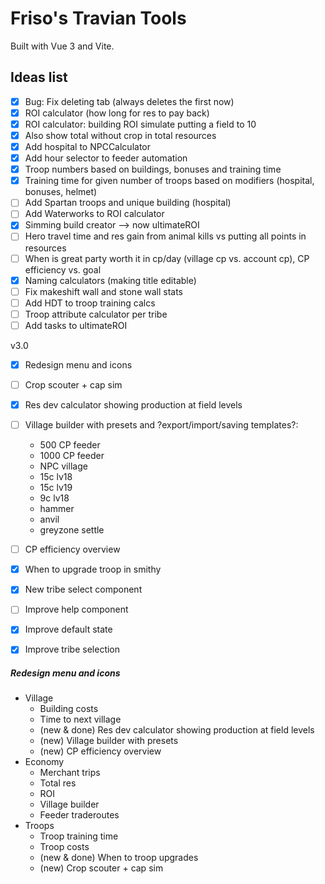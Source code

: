 # Friso's Travian Tools

Built with Vue 3 and Vite.

## Ideas list

- [x] Bug: Fix deleting tab (always deletes the first now)
- [x] ROI calculator (how long for res to pay back)
- [x] ROI calculator: building ROI simulate putting a field to 10
- [x] Also show total without crop in total resources
- [x] Add hospital to NPCCalculator
- [x] Add hour selector to feeder automation
- [x] Troop numbers based on buildings, bonuses and training time
- [x] Training time for given number of troops based on modifiers (hospital, bonuses, helmet)
- [ ] Add Spartan troops and unique building (hospital)
- [ ] Add Waterworks to ROI calculator
- [x] Simming build creator --> now ultimateROI
- [ ] Hero travel time and res gain from animal kills vs putting all points in resources
- [ ] When is great party worth it in cp/day (village cp vs. account cp), CP efficiency vs. goal
- [x] Naming calculators (making title editable)
- [ ] Fix makeshift wall and stone wall stats
- [ ] Add HDT to troop training calcs
- [ ] Troop attribute calculator per tribe
- [ ] Add tasks to ultimateROI

v3.0
- [X] Redesign menu and icons
- [ ] Crop scouter + cap sim
- [X] Res dev calculator showing production at field levels
- [ ] Village builder with presets and ?export/import/saving templates?:
  - 500 CP feeder
  - 1000 CP feeder
  - NPC village
  - 15c lv18
  - 15c lv19
  - 9c lv18
  - hammer
  - anvil
  - greyzone settle
- [ ] CP efficiency overview
- [X] When to upgrade troop in smithy
- [X] New tribe select component
- [ ] Improve help component
- [X] Improve default state
- [X] Improve tribe selection


##### Redesign menu and icons

- Village
    - Building costs
    - Time to next village
    - (new & done) Res dev calculator showing production at field levels
    - (new) Village builder with presets
    - (new) CP efficiency overview
- Economy
    - Merchant trips
    - Total res
    - ROI
    - Village builder
    - Feeder traderoutes
- Troops
    - Troop training time
    - Troop costs
    - (new & done) When to troop upgrades
    - (new) Crop scouter + cap sim
